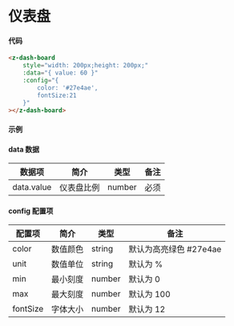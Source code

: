 # 仪表盘

#### 代码

```html
<z-dash-board
    style="width: 200px;height: 200px;"
    :data="{ value: 60 }"
    :config="{
        color: '#27e4ae',
        fontSize:21
    }"
></z-dash-board>
```

#### 示例

<dash-board-md style="width: 200px;height: 200px;" :data="{ value: 60 }" :config="{
        color: '#27e4ae',
        fontSize:16
    }"></dash-board-md>

#### data 数据

| 数据项     | 简介       | 类型   | 备注 |
| ---------- | ---------- | ------ | ---- |
| data.value | 仪表盘比例 | number | 必须 |

#### config 配置项

| 配置项   | 简介     | 类型   | 备注                   |
| -------- | -------- | ------ | ---------------------- |
| color    | 数值颜色 | string | 默认为高亮绿色 #27e4ae |
| unit     | 数值单位 | string | 默认为 %               |
| min      | 最小刻度 | number | 默认为 0               |
| max      | 最大刻度 | number | 默认为 100             |
| fontSize | 字体大小 | number | 默认为 12              |
